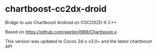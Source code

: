 # chartboost-cc2dx-droid
Bridge to use Chartboost Android on COCOS2D-X C++

Based on https://github.com/wenbin1989/Chartboost-x

This version was updated to Cocos 2d-x v3.0+ and the latest chartboost API

